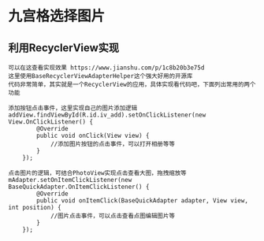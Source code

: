 # 九宫格选择图片
## 利用RecyclerView实现
	可以在这查看实现效果 https://www.jianshu.com/p/1c8b20b3e75d
	这里使用BaseRecyclerViewAdapterHelper这个强大好用的开源库
	代码非常简单，其实就是一个RecyclerView的应用，具体实现看代码吧，下面列出常用的两个功能

	添加按钮点击事件，这里实现自己的图片添加逻辑
	addView.findViewById(R.id.iv_add).setOnClickListener(new View.OnClickListener() {
            @Override
            public void onClick(View view) {
                //添加图片按钮的点击事件，可以打开相册等等
            }
        });

    点击图片的逻辑，可结合PhotoView实现点击查看大图，拖拽缩放等
	mAdapter.setOnItemClickListener(new BaseQuickAdapter.OnItemClickListener() {
            @Override
            public void onItemClick(BaseQuickAdapter adapter, View view, int position) {
                //图片点击事件，可以点击查看点图编辑图片等
            }
        });


